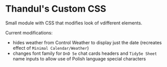 # Thandul's Custom CSS
Small module with CSS that modifies look of vdifferent elements.

Current modifications:
- hides weather from Control Weather to display just the date (recreates effect of `Minimal Calendar/Weather`)
- changes font family for `DnD 5e` chat cards headers and `Tidy5e Sheet` name inputs to allow use of Polish language special characters